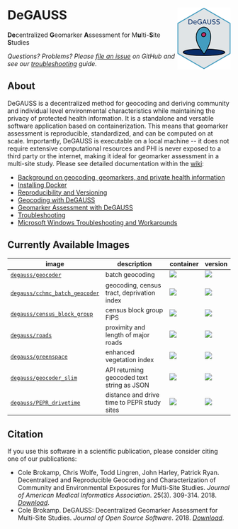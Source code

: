 # DeGAUSS <a href='https://degauss-org.github.io/DeGAUSS/'><img src='DeGAUSS_hex.png' align="right" height="138.5" /></a>

**De**centralized **G**eomarker **A**ssessment for M**u**lti-**S**ite **S**tudies  

*Questions? Problems? Please [file an issue](https://github.com/degauss-org/degauss-org.github.io/issues/new) on GitHub and see our [troubleshooting](https://github.com/degauss-org/degauss-org.github.io/wiki/Troubleshooting) guide.*

## About

DeGAUSS is a decentralized method for geocoding and deriving community and individual level environmental characteristics while maintaining the privacy of protected health information. It is a standalone and versatile software application based on containerization.  This means that geomarker assessment is reproducible, standardized, and can be computed on at scale. Importantly, DeGAUSS is executable on a local machine -- it does not require extensive computational resources and PHI is never exposed to a third party or the internet, making it ideal for geomarker assessment in a multi-site study. Please see detailed documentation within the [wiki](https://github.com/degauss-org/degauss-org.github.io/wiki):

- [Background on geocoding, geomarkers, and private health information](https://github.com/degauss-org/degauss-org.github.io/wiki/Background)
- [Installing Docker](https://github.com/degauss-org/degauss-org.github.io/wiki/Installing-Docker)
- [Reproducibility and Versioning](https://github.com/degauss-org/degauss-org.github.io/wiki/Reproducibility-and-Versioning)
- [Geocoding with DeGAUSS](https://github.com/degauss-org/degauss-org.github.io/wiki/Geocoding-with-DeGAUSS)
- [Geomarker Assessment with DeGAUSS](https://github.com/degauss-org/degauss-org.github.io/wiki/Geomarker-Assessment-with-DeGAUSS)
- [Troubleshooting](https://github.com/degauss-org/degauss-org.github.io/wiki/Troubleshooting)
- [Microsoft Windows Troubleshooting and Workarounds](https://github.com/degauss-org/degauss-org.github.io/wiki/Microsoft-Windows-Troubleshooting-and-Workarounds)

## Currently Available Images

| **image** |  **description** | **container** | **version** |
|-----------|------------------|---------------|-------------|
[`degauss/geocoder`](https://degauss.org/geocoder) | batch geocoding | [![](https://img.shields.io/docker/automated/degauss/geocoder)](https://hub.docker.com/repository/docker/degauss/geocoder/tags) | [![](https://img.shields.io/github/v/tag/degauss-org/geocoder)](https://github.com/degauss-org/geocoder)
[`degauss/cchmc_batch_geocoder`](https://degauss.org/cchmc_batch_geocoder) | geocoding, census tract, deprivation index | [![](https://img.shields.io/docker/automated/degauss/cchmc_batch_geocoder)](https://hub.docker.com/repository/docker/degauss/cchmc_batch_geocoder/tags) | [![](https://img.shields.io/github/v/tag/degauss-org/cchmc_batch_geocoder)](https://github.com/degauss-org/cchmc_batch_geocoder)
[`degauss/census_block_group`](https://degauss.org/census_block_group) | census block group FIPS | [![](https://img.shields.io/docker/automated/degauss/census_block_group)](https://hub.docker.com/repository/docker/degauss/census_block_group/tags) | [![](https://img.shields.io/github/v/tag/degauss-org/census_block_group)](https://github.com/degauss-org/census_block_group)
[`degauss/roads`](https://degauss.org/roads) | proximity and length of major roads | [![](https://img.shields.io/docker/automated/degauss/roads)](https://hub.docker.com/repository/docker/degauss/roads/tags) | [![](https://img.shields.io/github/v/tag/degauss-org/roads)](https://github.com/degauss-org/roads)
[`degauss/greenspace`](https://degauss.org/greenspace) | enhanced vegetation index | [![](https://img.shields.io/docker/automated/degauss/greenspace)](https://hub.docker.com/repository/docker/degauss/greenspace/tags) | [![](https://img.shields.io/github/v/tag/degauss-org/greenspace)](https://github.com/degauss-org/greenspace)
[`degauss/geocoder_slim`](https://degauss.org/geocoder_slim) | API returning geocoded text string as JSON | [![](https://img.shields.io/docker/automated/degauss/geocoder_slim)](https://hub.docker.com/repository/docker/degauss/geocoder_slim/tags) | [![](https://img.shields.io/github/v/tag/degauss-org/geocoder_slim)](https://github.com/degauss-org/geocoder_slim)
[`degauss/PEPR_drivetime`](https://degauss.org/PEPR_drivetime) | distance and drive time to PEPR study sites | [![](https://img.shields.io/docker/automated/degauss/pepr_drivetime)](https://hub.docker.com/repository/docker/degauss/pepr_drivetime/tags) | [![](https://img.shields.io/github/v/tag/degauss-org/PEPR_drivetime)](https://github.com/degauss-org/PEPR_drivetime)

## Citation

If you use this software in a scientific publication, please consider citing one of our publications:

- Cole Brokamp, Chris Wolfe, Todd Lingren, John Harley, Patrick Ryan. Decentralized and Reproducible Geocoding and Characterization of Community and Environmental Exposures for Multi-Site Studies. *Journal of American Medical Informatics Association*. 25(3). 309-314. 2018. [*Download*](https://colebrokamp-website.s3.amazonaws.com/publications/Brokamp_JAMIA_2017.pdf).
- Cole Brokamp. DeGAUSS: Decentralized Geomarker Assessment for Multi-Site Studies. *Journal of Open Source Software*. 2018. [*Download*](https://colebrokamp-website.s3.amazonaws.com/publications/Brokamp_JOSS_2018.pdf).
